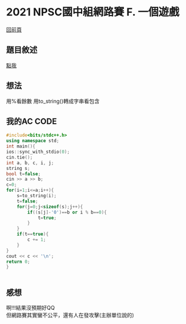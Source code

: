 # 2021 NPSC國中組網路賽 F. ⼀個遊戲
[回前頁](https://whaleon120.github.io/blogs/info/main)  
## 題目敘述
[點我](https://whaleon120.github.io/contest%20(1).pdf)
## 想法
用%看餘數 用to_string()轉成字串看包含
## 我的AC CODE
``` cpp
#include<bits/stdc++.h>
using namespace std;
int main(){
ios::sync_with_stdio(0);
cin.tie();
int a, b, c, i, j;
string s;
bool t=false;
cin >> a >> b;
c=0;
for(i=1;i<=a;i++){
	s=to_string(i);
	t=false;
	for(j=0;j<sizeof(s);j++){
		if((s[j]-'0')==b or i % b==0){
			t=true;
		}
	}
	if(t==true){
		c += 1;
	}
}
cout << c << '\n';
return 0;
}
 

```
## 感想
啊!!!結果沒預期好QQ  
但網路賽其實蠻不公平，還有人在發攻擊(主辦單位說的)

